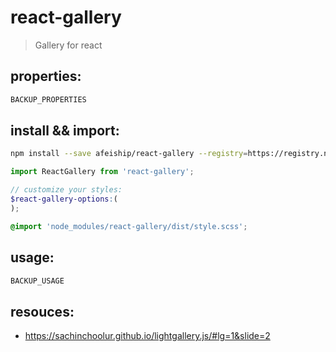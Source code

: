 # react-gallery
> Gallery for react

## properties:
```javascript
BACKUP_PROPERTIES
```

## install && import:
```bash
npm install --save afeiship/react-gallery --registry=https://registry.npm.taobao.org
```

```js
import ReactGallery from 'react-gallery';
```

```scss
// customize your styles:
$react-gallery-options:(
);

@import 'node_modules/react-gallery/dist/style.scss';
```


## usage:
```jsx
BACKUP_USAGE
```

## resouces:
+ https://sachinchoolur.github.io/lightgallery.js/#lg=1&slide=2
